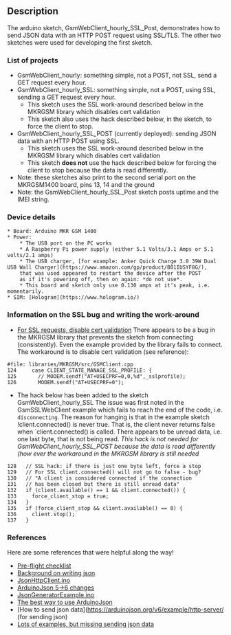 ## Description
The arduino sketch, GsmWebClient_hourly_SSL_Post,
demonstrates how to send JSON data with an HTTP POST request using SSL/TLS.
The other two sketches were used for developing the first sketch.

### List of projects
* GsmWebClient_hourly: something simple, not a POST, not SSL, send a GET request every hour.
* GsmWebClient_hourly_SSL: something simple, not a POST, using SSL, sending a GET request every hour.
    * This sketch uses the SSL work-around described below in the MKRGSM library
    which disables cert validation
    * This sketch also uses the hack described below, in the sketch, to force the client to stop. 
* GsmWebClient_hourly_SSL_POST (currently deployed): sending JSON data with an HTTP POST using SSL.
    * This sketch uses the SSL work-around described below in the MKRGSM library
    which disables cert validation
    * This sketch **does not** use the hack described below for forcing the client to stop
    because the data is read differently.
* Note: these sketches also print to the second serial port on the MKRGSM1400 board, pins 13, 14 and the ground
* Note: the GsmWebClient_hourly_SSL_Post sketch posts uptime and the IMEI string.

### Device details
    * Board: Arduino MKR GSM 1400
    * Power:
        * The USB port on the PC works
        * A Raspberry Pi power supply (either 5.1 Volts/3.1 Amps or 5.1 volts/2.1 amps)
        * The USB charger, [for example: Anker Quick Charge 3.0 39W Dual USB Wall Charger](https://www.amazon.com/gp/product/B01IUSYF8G/),
        that was used appeared to restart the device after the POST
        as if it's powering off, then on again: *do not use*. 
        * This board and sketch only use 0.130 amps at it's peak, i.e. momentarily.
    * SIM: [Hologram](https://www.hologram.io/)

### Information on the SSL bug and writing the work-around
* [For SSL requests, disable cert validation](https://arduino.stackexchange.com/questions/60443/arduino-mkr-gsm-1400-ssl-client-example-fails-to-connect)
There appears to be a bug in the MKRGSM library that prevents
the sketch from connecting (consistently).
Even the example provided by the library fails to connect.
The workaround is to disable cert validation (see reference):
```
#file: libraries/MKRGSM/src/GSMClient.cpp
124     case CLIENT_STATE_MANAGE_SSL_PROFILE: {
125       // MODEM.sendf("AT+USECPRF=0,0,%d",_sslprofile);
126       MODEM.sendf("AT+USECPRF=0");
```

* The hack below has been added to the sketch GsmWebClient_hourly_SSL
The issue was first noted in the GsmSSLWebClient example 
which fails to reach the end of the code, i.e. `disconnecting`. The
reason for hanging is that in the example sketch !client.connected() is
never true.  That is, the client never returns false when `client.connected()
is called.  There appears to be unread data, i.e. one last byte, that is not
being read. *This hack is not needed for GsmWebClient_hourly_SSL_POST
because the data is read differently (how ever the workaround in the MKRGSM
library is still needed*
```
128   // SSL hack: if there is just one byte left, force a stop
129   // For SSL client.connected() will not go to false - bug?
130   // "A client is considered connected if the connection
131   // has been closed but there is still unread data"
132   if (client.available() == 1 && client.connected()) {
133     force_client_stop = true;
134   }
135   if (force_client_stop && client.available() == 0) {
136     client.stop();
137   }
```

### References
Here are some references that were helpful along the way!
* [Pre-flight checklist](https://www.tigoe.com/pcomp/code/arduinowiring/1337/)
* [Background on writing json](https://forum.arduino.cc/t/tomcat-arduino-gsm-shield-post-json/387640)
* [JsonHttpClient.ino](https://arduinojson.org/v6/example/http-client/)
* [ArduinoJson 5->6 changes](https://arduinojson.org/news/2018/06/07/version-6-0-0/)
* [JsonGeneratorExample.ino](https://arduinojson.org/v6/example/generator/)
* [The best way to use ArduinoJson](https://arduinojson.org/v6/how-to/reuse-a-json-document/)
* [How to send json data](https://arduinojson.org/v6/example/http-server/ (for sending json)
* [Lots of examples, but missing sending json data](https://arduinogetstarted.com/tutorials/arduino-http-request)

<!---
# vim: ai et ts=4 sw=4 sts=4 nu
-->
